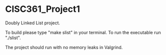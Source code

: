 # CISC361_Project1

Doubly Linked List project. 

To build please type "make slist" in your terminal. To run the executable run "./slist".

The project should run with no memory leaks in Valgrind. 
